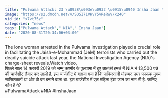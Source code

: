 ```yaml
---
title: "Pulwama Attack: 23 \u0938\u093e\u0932 \u0915\u0940 Insha Jaan \u0928\u0947 \u0915\u0940 \u0925\u0940 Terrorists \u0939\u092e\u0932\u0947 \u092e\u0947\u0902 \u092e\u0926\u0926 \u0935\u0928\u0907\u0902\u0921\u093f\u092f\u093e \u0939\u093f\u0902\u0926\u0940"
image: "https://s2.dmcdn.net/v/SQSI71VHvY5vReRwV/x240"
vid_id: "x7vt75z"
categories: "news"
tags: ["Pulwama Attack"," NIA"," Insha Jaan"]
date: "2020-08-31T20:34:06+03:00"
---
```

The lone woman arrested in the Pulwama investigation played a crucial role in facilitating the Jaish-e-Mohammad (JeM) terrorists who carried out the deadly suicide attack last year, the National Investigation Agency (NIA)'s charge-sheet reveals.Watch video,    <br>पिछले साल 14 फरवरी 2019 को जम्‍मू कश्‍मीर के पुलवामा में हुए आतंकी हमले में NIA ने 13,500 पन्ने की चार्जशीट तैयार कर डाली है. इस चार्जशीट में बताया गया है कि पाकिस्‍तानी मोहम्‍मद उमर फारूक मुख्‍य साजिशकर्ता था और वो बम बनाने वाला था. इस चार्जशीट में एक महिला इंशा जान का नाम भी है. जानिए कौन है ये?    <br>#PulwamaAttack #NIA #InshaJaan
